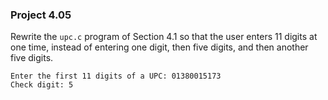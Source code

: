 ### Project 4.05
Rewrite the `upc.c` program of Section 4.1 so that the user enters 11 digits at
one time, instead of entering one digit, then five digits, and then another five
digits.

```
Enter the first 11 digits of a UPC: 01380015173
Check digit: 5
```